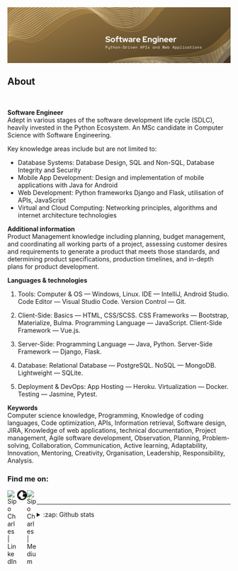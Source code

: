 <img align = "center" src = "img/Sandybrown-Abstract-Technology-LinkedIn Banner.png">

<h2>About</h2>

<br>

<p>
<b>Software Engineer</b>
<br>
Adept in various stages of the software development life cycle (SDLC), heavily invested in the Python Ecosystem. An MSc candidate in Computer Science with Software Engineering.
</p>

<p>
Key knowledge areas include but are not limited to:
<br>
<ul>
<li>Database Systems: Database Design, SQL and Non-SQL, Database Integrity and Security</li>
<li>Mobile App Development: Design and implementation of mobile applications with Java for Android</li>
<li>Web Development: Python frameworks Django and Flask, utilisation of APIs, JavaScript</li>
<li>Virtual and Cloud Computing: Networking principles, algorithms and internet architecture technologies</li>
</ul>
<p>

<p>
<b>Additional information</b>
<br>
Product Management knowledge including planning, budget management, and coordinating all working parts of a project, assessing customer desires and requirements to generate a product that meets those standards, and determining product specifications, production timelines, and in-depth plans for product development.
</p>


<p>
<b>Languages & technologies</b>
<br>

1. Tools: Computer & OS — Windows, Linux. IDE — IntelliJ, Android Studio. Code Editor — Visual Studio Code. Version Control — Git.<br> 

2. Client-Side: Basics — HTML, CSS/SCSS. CSS Frameworks — Bootstrap, Materialize, Bulma. Programming Language — JavaScript. Client-Side Framework — Vue.js.<br> 

3. Server-Side: Programming Language — Java, Python. Server-Side Framework — Django, Flask.<br>

4. Database: Relational Database — PostgreSQL. NoSQL — MongoDB. Lightweight — SQLite.<br>

5. Deployment & DevOps: App Hosting — Heroku. Virtualization — Docker. Testing — Jasmine, Pytest.
</p>

<p>
<b>Keywords</b>
<br>
Computer science knowledge, Programming, Knowledge of coding languages, Code optimization, APIs, Information retrieval, Software design, JIRA, Knowledge of web applications, technical documentation, Project management, Agile software development, Observation, Planning, Problem-solving, Collaboration, Communication, Active learning, Adaptability, Innovation, Mentoring, Creativity, Organisation, Leadership, Responsibility, Analysis.
</p>

<h3>Find me on:</h3>

[<img align="left" alt="Sipo Charles | LinkedIn" width="22px" src="https://cdn.jsdelivr.net/npm/simple-icons@v3/icons/linkedin.svg" />][linkedin]
[<img align="left" alt="sipo.io" width="22px" src="https://raw.githubusercontent.com/iconic/open-iconic/master/svg/globe.svg" />][website]
[<img align="left" alt="Sipo Charles | Medium" width="22px" src="https://cdn.jsdelivr.net/npm/simple-icons@v3/icons/medium.svg" />][medium]
<br />

---

<details>
    <summary>:zap: Github stats</summary>
    <img align="left" alt="sipostudent's Github Stats" src="https://github-readme-stats.vercel.app/api?username=sipostudent&count_private=true&hide=issues,contribs&show_icons=true&hide_border=true" />
</details>

[website]: https://www.sipo.io/
[medium]: https://medium.com/@sipocharles18
[linkedin]: https://www.linkedin.com/in/sipo-cyrus-charles/

